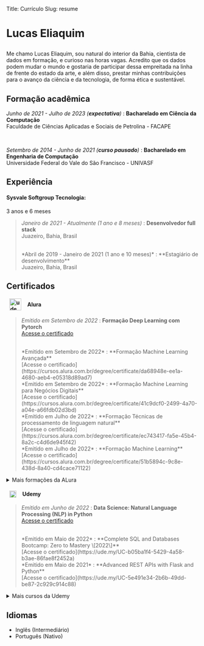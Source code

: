 Title: Currículo
Slug: resume

<h1 style="font-size:2em; margin-bottom: 1em;">Lucas Eliaquim</h1>

Me chamo Lucas Eliaquim, sou natural do interior da Bahia, cientista de dados
em formação, e curioso nas horas vagas. Acredito que os dados podem mudar o
mundo e gostaria de participar dessa empreitada na linha de frente do estado
da arte, e além disso, prestar minhas contribuições para o avanço da ciência e
da tecnologia, de forma ética e sustentável.

Formação acadêmica
---

*Junho de 2021 - Julho de 2023 (**expectativa**)*
:   **Bacharelado em Ciência da Computação**<br>
Faculdade de Ciências Aplicadas e Sociais de Petrolina - FACAPE

<br>

*Setembro de 2014 - Junho de 2021 (**curso pausado**)*
:   **Bacharelado em Engenharia de Computação**<br>
Universidade Federal do Vale do São Francisco - UNIVASF

Experiência
---

#### Sysvale Softgroup Tecnologia:

3 anos e 6 meses

> *Janeiro de 2021 - Atualmente (1 ano e 8 meses)*
> :   **Desenvolvedor full stack**<br>
> Juazeiro, Bahia, Brasil
>
> <br>
> *Abril de 2019 - Janeiro de 2021 (1 ano e 10 meses)*
> :   **Estagiário de desenvolvimento**<br>
> Juazeiro, Bahia, Brasil


Certificados
---

<h4 style="display: flex; align-items: center; margin-left: 8px">
    <img src="/images/alura-logo.jpeg" alt="udemy logo" width="31" style="display: inline-block; margin-right: 16px; margin-left: 0px"/>
    Alura
</h4>


> *Emitido em Setembro de 2022*
> :   **Formação Deep Learning com Pytorch**<br>
> [Acesse o certificado](https://cursos.alura.com.br/degree/certificate/369d77ab-261b-4585-883b-84db5a6ef5cf)
>
> <br>
> *Emitido em Setembro de 2022*
> :   **Formação Machine Learning Avançada**<br>
> [Acesse o certificado](https://cursos.alura.com.br/degree/certificate/da68948e-ee1a-4680-aeb4-e05318d89ad7)
>
> <br>
> *Emitido em Setembro de 2022*
> :   **Formação Machine Learning para Negócios Digitais**<br>
> [Acesse o certificado](https://cursos.alura.com.br/degree/certificate/41c9dcf0-2499-4a70-a04e-a66fdb02d3bd)
>
> <br>
> *Emitido em Julho de 2022*
> :   **Formação Técnicas de processamento de linguagem natural**<br>
> [Acesse o certificado](https://cursos.alura.com.br/degree/certificate/ec743417-fa5e-45b4-8a2c-c4d6de945f42)
>
> <br>
> *Emitido em Julho de 2022*
> :   **Formação Machine Learning**<br>
> [Acesse o certificado](https://cursos.alura.com.br/degree/certificate/51b5894c-9c8e-438d-8a40-cd4cace71122)
>
> <br>

<details>
    <summary>Mais formações da ALura</summary>

    <blockquote>
        <dt><em>Emitido em Junho de 2022</em></dt>
        <dd><strong>Formação Engenharia de software</strong><br>
            <a href="https://cursos.alura.com.br/degree/certificate/64592457-0c0d-4571-bcc4-788405e65391">Acesse o certificado</a>
        </dd>
        <dt><br></dt>
    </blockquote>
</details>

<h4 style="display: flex; align-items: center; margin-left: 8px">
    <img src="/images/udemy-logo.png" alt="udemy logo" width="18" style="display: inline-block; margin-right: 16px; margin-left: 0px"/>
    Udemy
</h4>

> *Emitido em Junho de 2022*
> :   **Data Science: Natural Language Processing (NLP) in Python**<br>
> [Acesse o certificado](https://ude.my/UC-a58f71a0-70ea-4929-9540-065137b6fb5a)
>
> <br>
> *Emitido em Maio de 2022*
> :   **Complete SQL and Databases Bootcamp: Zero to Mastery \[2022\]**<br>
> [Acesse o certificado](https://ude.my/UC-b05ba1f4-5429-4a58-b3ae-86fae8f2452a)
>
> <br>
> *Emitido em Maio de 2021*
> :   **Advanced REST APIs with Flask and Python**<br>
> [Acesse o certificado](https://ude.my/UC-5e491e34-2b6b-49dd-be87-2c929c914c88)
>
> <br>

<details>
    <summary>Mais cursos da Udemy</summary>

    <blockquote>
        <dt><em>Emitido em Abril de 2021</em></dt>
        <dd><strong>R Programming A-Z™: R For Data Science With Real Exercises!</strong><br>
            <a href="http://ude.my/UC-d36f9053-3c59-4d1b-9fa2-7439db63e3ef">Acesse o certificado</a>
        </dd>
        <dt><br></dt>

        <dt><em>Emitido em Março de 2021</em></dt>
        <dd><strong>REST APIs with Flask and Python</strong><br>
            <a href="http://ude.my/UC-ddc53ede-360c-42d5-af7f-3a8ef2506fa8">Acesse o certificado</a>
        </dd>
        <dt><br></dt>
    </blockquote>
</details>

Idiomas
---

* Inglês (Intermediário)
* Português (Nativo)
